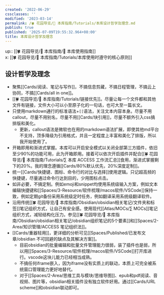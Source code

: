 ```yaml
---
created: '2022-06-29'
cssclasses: ''
modified: '2023-03-14'
permalink: /🍀 花园导览/🧰 本库指南/Tutorials/本库设计哲学及理念.md
publish: true
published: '2025-07-09T19:55:32.964+08:00'
title: 本库设计哲学及理念
---
```

up:: [[🍀 花园导览/🧰 本库指南/🧰 本库使用指南]]  
x: [[🍀 花园导览/🧰 本库指南/Tutorials/本库使用时遵守的核心原则]]

## 设计哲学及理念

- 聚焦[[Cards/阅读、笔记与写作]]，不搞信息剪藏，不搞日程管理，不搞云上协同，不搞[[Cards/all in one]]。
- [[🍀 花园导览/🧰 本库指南/Tutorials/链接优先]]。尽量让每一个文件都和其他文件有链接，文件大小可以小至原子化的一句话，也可大至一篇长文。
- 只使用markdown通行的标准语法+`[[`语法，关注文本内容本身。尽量不用callout，尽量不用别名，尽量不用[[Cards/块引用]]，尽量不额外引入css搞排版和美化。
	- 更新，callout语法是微软也在用的markdown语法扩展，即使其他md平台不支持，顶多降级为引用格式，并且一定程度上丰富和美化了排版，所以我开始使用了。
- 开箱即用和渐进式掌握。本库可以开启安全模式以关闭全部第三方插件，依旧至少90%的功能可用，此为开箱即用。接着可以依次开启插件并配合[[🍀 花园导览/🧰 本库指南/Tutorials/∑ 本库 ACCESS 工作流汇总]]食用，渐进式掌握剩下的20%。我的理念遵循[[Cards/80%默认优先，20%深度定制]]。
- 统一[[Cards/快捷键、图标、命令行的对比与选择]]使用逻辑。只记超高频的快捷键，尽量通过命令行达到目的，少用图标点击。
- 如非必要，不搞定制。例如emoji和snippet均使用系统级输入方案，例如文本编辑快捷键和[[Spaces/3-Resource/软件梳理/macos软件/VSCode]]保持一致，例如定期git备份采用系统级定时任务，例如翻译采用系统级翻译软件。
- 沿用传统[[🍀 花园导览/🧰 本库指南/Obsidian/obsidian相关笔记/文件夹和标签]]笔记组织方式，让自己有安全感。使用现代[[Atlas/MOCs/∑ MOCs]]笔记组织方式，减轻结构化压力。参见[[🍀 花园导览/🧰 本库指南/Obsidian/obsidian相关笔记/obsidian组织笔记的5个要素]]和[[Spaces/2-Area/知识管理/ACCESS 笔记组织法]]。
- [[Cards/重器轻用]]，更详细的分析可见[[Spaces/Published/已发布文章/obsidian 不可回避的缺点及其解决方案]]。
	- 目前obsidian的批量编辑和批量文件管理能力很弱，装了插件也是弱，所以用[[Spaces/3-Resource/软件梳理/macos软件/VSCode]]打开库进行。vscode这块儿能力已经相当成熟。
	- 不搞任何iframe嵌入，因为iframe没有实质上的联动，本质上可完全被系统窗口管理能力更好地替代。
	- 对于[[Spaces/2-Area/思维工具与模块/思维导图]]、epub和pdf阅读、音视频、图片等，obsidian相关插件没有独立软件好用。通过[[Cards/URL scheme]]和obsidian联动即可。